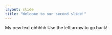 ```yaml
---
layout: slide
title: "Welcome to our second slide!"
---
```

My new text ohhhhh
Use the left arrow to go back!
